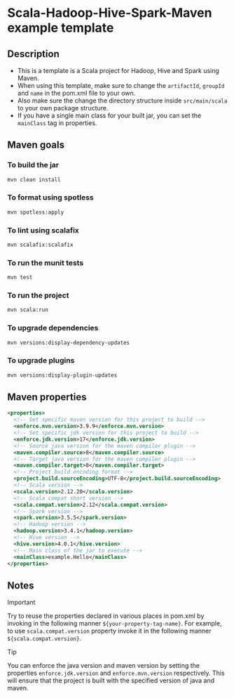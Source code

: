 # Scala-Hadoop-Hive-Spark-Maven example template
## Description
- This is a template is a Scala project for Hadoop, Hive and Spark using Maven.
- When using this template, make sure to change the `artifactId`, `groupId` and `name` in the pom.xml file to your own.
- Also make sure the change the directory structure inside `src/main/scala` to your own package structure.
- If you have a single main class for your built jar, you can set the `mainClass` tag in properties.
## Maven goals
### To build the jar
```bash
mvn clean install
```
### To format using spotless
```bash
mvn spotless:apply
```
### To lint using scalafix
```bash
mvn scalafix:scalafix
```
### To run the munit tests
```bash
mvn test
```
### To run the project
```bash
mvn scala:run
```
### To upgrade dependencies
```bash
mvn versions:display-dependency-updates
```
### To upgrade plugins
```bash
mvn versions:display-plugin-updates
```
## Maven properties
```xml
<properties>
  <!-- Set specific maven version for this project to build -->
  <enforce.mvn.version>3.9.9</enforce.mvn.version>
  <!-- Set specific jdk version for this project to build -->
  <enforce.jdk.version>17</enforce.jdk.version>
  <!-- Source java version for the maven compiler plugin -->
  <maven.compiler.source>8</maven.compiler.source>
  <!-- Target java version for the maven compiler plugin -->
  <maven.compiler.target>8</maven.compiler.target>
  <!-- Project build encoding format -->
  <project.build.sourceEncoding>UTF-8</project.build.sourceEncoding>
  <!-- Scala version -->
  <scala.version>2.12.20</scala.version>
  <!-- Scala compat short version -->
  <scala.compat.version>2.12</scala.compat.version>
  <!-- Spark version -->
  <spark.version>3.5.5</spark.version>
  <!-- Hadoop version -->
  <hadoop.version>3.4.1</hadoop.version>
  <!-- Hive version -->
  <hive.version>4.0.1</hive.version>
  <!-- Main class of the jar to execute -->
  <mainClass>example.Hello</mainClass>
</properties>
```
## Notes
> [!IMPORTANT]
> Try to reuse the properties declared in various places in pom.xml by invoking in the following manner ``${your-property-tag-name}``.
> For example, to use `scala.compat.version` property invoke it in the following manner ``${scala.compat.version}``.

> [!TIP]
> You can enforce the java version and maven version by setting the properties `enforce.jdk.version` and `enforce.mvn.version` respectively.
> This will ensure that the project is built with the specified version of java and maven.
